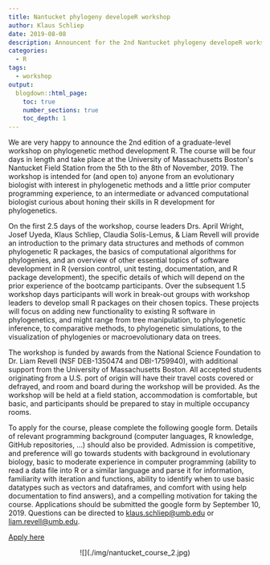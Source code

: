 ```yaml
---
title: Nantucket phylogeny developeR workshop
author: Klaus Schliep
date: 2019-08-08
description: Announcent for the 2nd Nantucket phylogeny developeR workshop
categories:
  - R
tags:
  - workshop
output:
  blogdown::html_page:
    toc: true
    number_sections: true
    toc_depth: 1
---
```


We are very happy to announce the 2nd edition of a graduate-level workshop on phylogenetic method development R. The course will be four days in length and take place at the University of Massachusetts Boston's Nantucket Field Station from the 5th to the 8th of November, 2019. The workshop is intended for (and open to) anyone from an evolutionary biologist with interest in phylogenetic methods and a little prior computer programming experience, to an intermediate or advanced computational biologist curious about honing their skills in R development for phylogenetics.

On the first 2.5 days of the workshop, course leaders Drs. April Wright, Josef Uyeda, Klaus Schliep, Claudia Solís-Lemus, & Liam Revell will provide an introduction to the primary data structures and methods of common phylogenetic R packages, the basics of computational algorithms for phylogenies, and an overview of other essential topics of software development in R (version control, unit testing, documentation, and R package development), the specific details of which will depend on the prior experience of the bootcamp participants. Over the subsequent 1.5 workshop days participants will work in break-out groups with workshop leaders to develop small R packages on their chosen topics. These projects will focus on adding new functionality to existing R software in phylogenetics, and might range from tree manipulation, to phylogenetic inference, to comparative methods, to phylogenetic simulations, to the visualization of phylogenies or macroevolutionary data on trees.

The workshop is funded by awards from the National Science Foundation to Dr. Liam Revell (NSF DEB-1350474 and DBI-1759940), with additional support from the University of Massachusetts Boston. All accepted students originating from a U.S. port of origin will have their travel costs covered or defrayed, and room and board during the workshop will be provided. As the workshop will be held at a field station, accommodation is comfortable, but basic, and participants should be prepared to stay in multiple occupancy rooms.

To apply for the course, please complete the following google form. Details of relevant programming background (computer languages, R knowledge, GitHub repositories, …) should also be provided. Admission is competitive, and preference will go towards students with background in evolutionary biology, basic to moderate experience in computer programming (ability to read a data file into R or a similar language and parse it for information, familiarity with iteration and functions, ability to identify when to use basic datatypes such as vectors and dataframes, and comfort with using help documentation to find answers), and a compelling motivation for taking the course. Applications should be submitted the google form by September 10, 2019. Questions can be directed to [klaus.schliep@umb.edu](mailto:klaus.schliep@umb.edu) or [liam.revell@umb.edu](mailto:liam.revell@umb.edu).


[Apply here](https://docs.google.com/forms/d/19vn0iJExxAPAEyDpGsEDj_HNW1-99cmcPa1UjvdA7XM/)


<center> ![](./img/nantucket_course_2.jpg) </center> 


